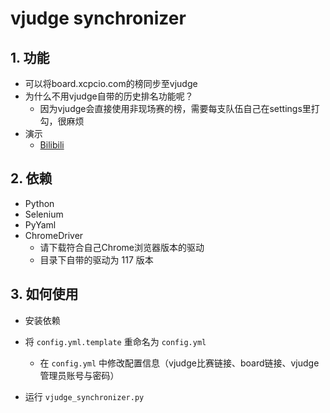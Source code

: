 # vjudge synchronizer

## 1. 功能

* 可以将board.xcpcio.com的榜同步至vjudge
* 为什么不用vjudge自带的历史排名功能呢？
  * 因为vjudge会直接使用非现场赛的榜，需要每支队伍自己在settings里打勾，很麻烦
* 演示
  * [Bilibili](https://www.bilibili.com/video/BV1Tw411e7Sg)


## 2. 依赖

* Python
* Selenium
* PyYaml
* ChromeDriver
  * 请下载符合自己Chrome浏览器版本的驱动
  * 目录下自带的驱动为 117 版本


## 3. 如何使用

* 安装依赖
* 将 `config.yml.template` 重命名为 `config.yml`
  * 在 `config.yml` 中修改配置信息（vjudge比赛链接、board链接、vjudge管理员账号与密码）

* 运行 `vjudge_synchronizer.py`

